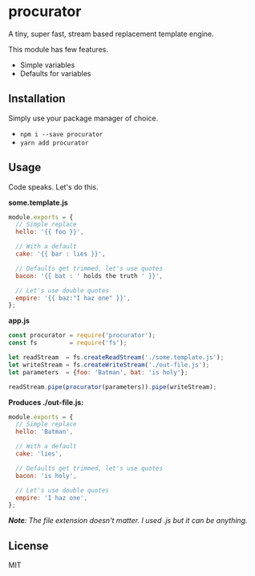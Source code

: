 # procurator
A tiny, super fast, stream based replacement template engine.

This module has few features.

* Simple variables
* Defaults for variables

## Installation
Simply use your package manager of choice.

* `npm i --save procurator`
* `yarn add procurator`

## Usage
Code speaks. Let's do this.

**some.template.js**

```js
module.exports = {
  // Simple replace
  hello: '{{ foo }}',

  // With a default
  cake: '{{ bar : lies }}',

  // Defaults get trimmed, let's use quotes
  bacon: '{{ bat : ' holds the truth ' }}',

  // Let's use double quotes
  empire: '{{ baz:"I haz one" }}',
};
```

**app.js**

```js
const procurator = require('procurator');
const fs         = require('fs');

let readStream  = fs.createReadStream('./some.template.js');
let writeStream = fs.createWriteStream('./out-file.js');
let parameters  = {foo: 'Batman', bat: 'is holy'};

readStream.pipe(procurator(parameters)).pipe(writeStream);
```

**Produces ./out-file.js:**

```js
module.exports = {
  // Simple replace
  hello: 'Batman',

  // With a default
  cake: 'lies',

  // Defaults get trimmed, let's use quotes
  bacon: 'is holy',

  // Let's use double quotes
  empire: 'I haz one',
};
```

_**Note**: The file extension doesn't matter. I used .js but it can be anything._

## License
MIT
